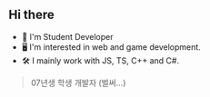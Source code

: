 ## Hi there
- 🤗 I'm Student Developer
- 🖥️ I'm interested in web and game development.
- 🛠️ I mainly work with JS, TS, C++ and C#.
> 07년생 학생 개발자 (벌써...)
